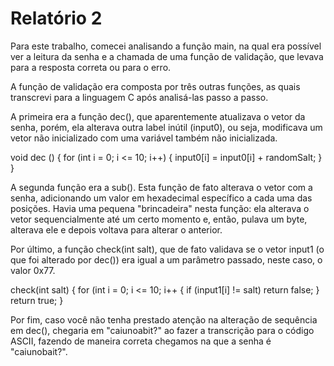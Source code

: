 # Relatório 2

Para este trabalho, comecei analisando a função main, na qual era possível ver a leitura da senha e a chamada de uma função de validação, que levava para a resposta correta ou para o erro.

A função de validação era composta por três outras funções, as quais transcrevi para a linguagem C após analisá-las passo a passo.

A primeira era a função dec(), que aparentemente atualizava o vetor da senha, porém, ela alterava outra label inútil (input0), ou seja, modificava um vetor não inicializado com uma variável também não inicializada.

void dec () {
    for (int i = 0; i <= 10; i++) {
        input0[i] = input0[i] + randomSalt;
    }
}

A segunda função era a sub(). Esta função de fato alterava o vetor com a senha, adicionando um valor em hexadecimal específico a cada uma das posições. Havia uma pequena "brincadeira" nesta função: ela alterava o vetor sequencialmente até um certo momento e, então, pulava um byte, alterava ele e depois voltava para alterar o anterior.

Por último, a função check(int salt), que de fato validava se o vetor input1 (o que foi alterado por dec()) era igual a um parâmetro passado, neste caso, o valor 0x77.

check(int salt) {
    for (int i = 0; i <= 10; i++ {
        if (input1[i] != salt)
            return false;
    }
    return true;
}

Por fim, caso você não tenha prestado atenção na alteração de sequência em dec(), chegaria em "caiunoabit?" ao fazer a transcrição para o código ASCII, fazendo de maneira correta chegamos na que a senha é "caiunobait?".
